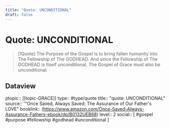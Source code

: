 ```yaml
---
title: "Quote: UNCONDITIONAL"
draft: false
---
```


# Quote: UNCONDITIONAL
> [!Quote]
> The Purpose of the Gospel is to bring fallen humanity into The Fellowship of The GODHEAD.
> And since the Fellowship of The GODHEAD is Itself unconditional, The Gospel of Grace must also be unconditional.

## Dataview
ptopic:: [[topic-GRACE]]
type:: #type/quote
title:: "quote: UNCONDITIONAL"
source:: '"Once Saved, Always Saved: The Assurance of Our Father's LOVE"
booklink:: (https://www.amazon.com/Once-Saved-Always-Assurance-Fathers-ebook/dp/B0132UEB68)
level:: 2
social:: [ #gospel #purpose #fellowship #godhead #unconditional ]